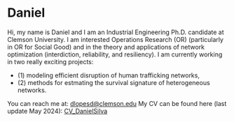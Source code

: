 # Daniel

Hi, my name is Daniel and I am an Industrial Engineering Ph.D. candidate at Clemson University. I am interested Operations Research (OR) (particularly in OR for Social Good) and in the theory and applications of network optimization (interdiction, reliability, and resiliency). I am currently working in two really exciting projects: 
*   (1) modeling efficient disruption of human trafficking networks, 
*   (2) methods for estmating the survival signature of heterogeneous networks.

You can reach me at: dlopesd@clemson.edu
My CV can be found here (last update May 2024): [CV_DanielSilva](https://github.com/dblsBR/dblsBR/blob/757fe0444d31240c22ced663ce84c750a5047b28/CV_DanielSilva.pdf)



<!---
dblsBR/dblsBR is a ✨ special ✨ repository because its `README.md` (this file) appears on your GitHub profile.
You can click the Preview link to take a look at your changes.
--->

